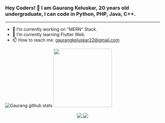 
### Hey Coders! 🙏 I am Gaurang Keluskar, 20 years old undergraduate, I can code in Python, PHP, Java, C++.
  <hr>
  
- 🔭 I’m currently working on "MERN" Stack.
- 🌱 I’m currently learning Flutter Web.
- 📫 How to reach me: gaurangkeluskar22@gmail.com

<p align="center">
  
![Gaurang github stats](https://github-readme-stats.vercel.app/api?username=gaurangkeluskar22&show_icons=true&theme=tokyonight)
<img src ="https://github-readme-stats.vercel.app/api/top-langs/?username=gaurangkeluskar22&layout=compact&hide=Jupyter Notebook&theme=tokyonight" height="190">
</p>




<p align="center">
  <a href="">
  <img align="center" src="https://github-readme-stats.vercel.app/api/pin/?username=gaurangkeluskar22&bg_color=30,17202A,3498DB&title_color=fff&text_color=fff&repo=Basic-Music-Player-App" />
  </a>
  <a href="https://github.com/gaurangkeluskar22/leetcode---competitive-programming">
    <img align="center" src="https://github-readme-stats.vercel.app/api/pin/?username=gaurangkeluskar22&bg_color=30,3498DB,17202A&title_color=fff&text_color=fff&repo=leetcode---competitive-programming" />
  </a>
 </p>
